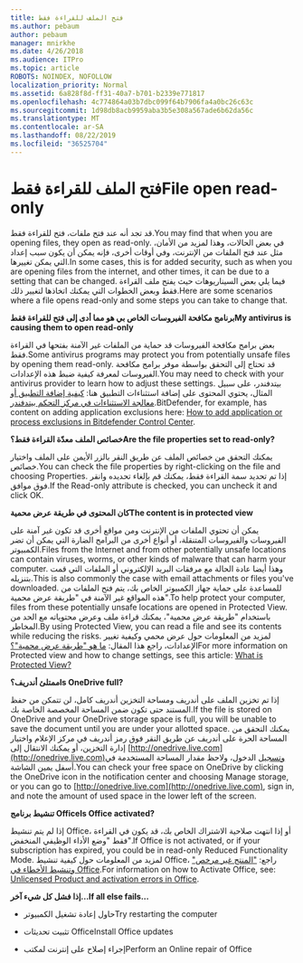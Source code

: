```yaml
---
title: فتح الملف للقراءة فقط
ms.author: pebaum
author: pebaum
manager: mnirkhe
ms.date: 4/26/2018
ms.audience: ITPro
ms.topic: article
ROBOTS: NOINDEX, NOFOLLOW
localization_priority: Normal
ms.assetid: 6a828f8d-ff31-40a7-b701-b2339e771817
ms.openlocfilehash: 4c774864a03b7dbc099f64b7906fa4a0bc26c63c
ms.sourcegitcommit: 1d98db8acb9959aba3b5e308a567ade6b62da56c
ms.translationtype: MT
ms.contentlocale: ar-SA
ms.lasthandoff: 08/22/2019
ms.locfileid: "36525704"
---
```

# <a name="file-open-read-only"></a><span data-ttu-id="9dbf3-102">فتح الملف للقراءة فقط</span><span class="sxs-lookup"><span data-stu-id="9dbf3-102">File open read-only</span></span>

<span data-ttu-id="9dbf3-103">قد تجد أنه عند فتح ملفات، فتح للقراءة فقط.</span><span class="sxs-lookup"><span data-stu-id="9dbf3-103">You may find that when you are opening files, they open as read-only.</span></span> <span data-ttu-id="9dbf3-104">في بعض الحالات، وهذا لمزيد من الأمان، مثل عند فتح الملفات من الإنترنت، وفي أوقات أخرى، فإنه يمكن أن يكون سبب إعداد التي يمكن تغييرها.</span><span class="sxs-lookup"><span data-stu-id="9dbf3-104">In some cases, this is for added security, such as when you are opening files from the internet, and other times, it can be due to a setting that can be changed.</span></span> <span data-ttu-id="9dbf3-105">فيما يلي بعض السيناريوهات حيث يفتح ملف القراءة فقط وبعض الخطوات التي يمكنك اتخاذها لتغيير ذلك.</span><span class="sxs-lookup"><span data-stu-id="9dbf3-105">Here are some scenarios where a file opens read-only and some steps you can take to change that.</span></span>
  
 <span data-ttu-id="9dbf3-106">**برنامج مكافحة الفيروسات الخاص بي هو مما أدى إلى فتح للقراءة فقط**</span><span class="sxs-lookup"><span data-stu-id="9dbf3-106">**My antivirus is causing them to open read-only**</span></span>
  
<span data-ttu-id="9dbf3-107">بعض برامج مكافحة الفيروسات قد حماية من الملفات غير الآمنة بفتحها في القراءة فقط.</span><span class="sxs-lookup"><span data-stu-id="9dbf3-107">Some antivirus programs may protect you from potentially unsafe files by opening them read-only.</span></span> <span data-ttu-id="9dbf3-108">قد تحتاج إلى التحقق بواسطة موفر برامج مكافحة الفيروسات لمعرفة كيفية ضبط هذه الإعدادات.</span><span class="sxs-lookup"><span data-stu-id="9dbf3-108">You may need to check with your antivirus provider to learn how to adjust these settings.</span></span> <span data-ttu-id="9dbf3-109">بيتدفندر، على سبيل المثال، يحتوي المحتوى على إضافة استثناءات التطبيق هنا: [كيفية إضافة التطبيق أو معالجة الاستثناءات في مركز التحكم بيتدفندر](https://www.bitdefender.com/support/how-to-add-application-or-process-exclusions-in-bitdefender-control-center-1119.mdl).</span><span class="sxs-lookup"><span data-stu-id="9dbf3-109">BitDefender, for example, has content on adding application exclusions here: [How to add application or process exclusions in Bitdefender Control Center](https://www.bitdefender.com/support/how-to-add-application-or-process-exclusions-in-bitdefender-control-center-1119.mdl).</span></span>
  
 <span data-ttu-id="9dbf3-110">**خصائص الملف معدّة القراءة فقط؟**</span><span class="sxs-lookup"><span data-stu-id="9dbf3-110">**Are the file properties set to read-only?**</span></span>
  
<span data-ttu-id="9dbf3-111">يمكنك التحقق من خصائص الملف عن طريق النقر بالزر الأيمن على الملف واختيار خصائص.</span><span class="sxs-lookup"><span data-stu-id="9dbf3-111">You can check the file properties by right-clicking on the file and choosing Properties.</span></span> <span data-ttu-id="9dbf3-112">إذا تم تحديد سمة القراءة فقط، يمكنك قم بإلغاء تحديده وانقر فوق موافق.</span><span class="sxs-lookup"><span data-stu-id="9dbf3-112">If the Read-only attribute is checked, you can uncheck it and click OK.</span></span>
  
 <span data-ttu-id="9dbf3-113">**كان المحتوى في طريقة عرض محمية**</span><span class="sxs-lookup"><span data-stu-id="9dbf3-113">**The content is in protected view**</span></span>
  
<span data-ttu-id="9dbf3-114">يمكن أن تحتوي الملفات من الإنترنت ومن مواقع أخرى قد تكون غير آمنة على الفيروسات والفيروسات المتنقلة، أو أنواع أخرى من البرامج الضارة التي يمكن أن تضر الكمبيوتر.</span><span class="sxs-lookup"><span data-stu-id="9dbf3-114">Files from the Internet and from other potentially unsafe locations can contain viruses, worms, or other kinds of malware that can harm your computer.</span></span> <span data-ttu-id="9dbf3-115">وهذا أيضا عادة الحالة مع مرفقات البريد الإلكتروني أو الملفات التي قمت بتنزيله.</span><span class="sxs-lookup"><span data-stu-id="9dbf3-115">This is also commonly the case with email attachments or files you've downloaded.</span></span> <span data-ttu-id="9dbf3-116">للمساعدة على حماية جهاز الكمبيوتر الخاص بك، يتم فتح الملفات من هذه المواقع غير الآمنة في "طريقة عرض محمية".</span><span class="sxs-lookup"><span data-stu-id="9dbf3-116">To help protect your computer, files from these potentially unsafe locations are opened in Protected View.</span></span> <span data-ttu-id="9dbf3-117">باستخدام "طريقة عرض محمية"، يمكنك قراءة ملف وعرض محتوياته مع الحد من المخاطر.</span><span class="sxs-lookup"><span data-stu-id="9dbf3-117">By using Protected View, you can read a file and see its contents while reducing the risks.</span></span> <span data-ttu-id="9dbf3-118">لمزيد من المعلومات حول عرض محمي وكيفية تغيير الإعدادات، راجع هذا المقال: [ما هو "طريقة عرض محمية"؟](https://support.office.com/article/d6f09ac7-e6b9-4495-8e43-2bbcdbcb6653)</span><span class="sxs-lookup"><span data-stu-id="9dbf3-118">For more information on Protected view and how to change settings, see this article: [What is Protected View?](https://support.office.com/article/d6f09ac7-e6b9-4495-8e43-2bbcdbcb6653)</span></span>
  
 <span data-ttu-id="9dbf3-119">**ممتلئ أندريف؟**</span><span class="sxs-lookup"><span data-stu-id="9dbf3-119">**Is OneDrive full?**</span></span>
  
<span data-ttu-id="9dbf3-120">إذا تم تخزين الملف على أندريف ومساحة التخزين أندريف كامل، لن تتمكن من حفظ المستند حتى تكون ضمن المساحة المخصصة الخاصة بك.</span><span class="sxs-lookup"><span data-stu-id="9dbf3-120">If the file is stored on OneDrive and your OneDrive storage space is full, you will be unable to save the document until you are under your allotted space.</span></span> <span data-ttu-id="9dbf3-121">يمكنك التحقق من المساحة الحرة على أندريف عن طريق النقر فوق رمز أندريف في مركز الإعلام واختيار إدارة التخزين، أو يمكنك الانتقال إلى [http://onedrive.live.com](http://onedrive.live.com)وتسجيل الدخول، ولاحظ مقدار المساحة المستخدمة في أسفل يمين الشاشة.</span><span class="sxs-lookup"><span data-stu-id="9dbf3-121">You can check your free space on OneDrive by clicking the OneDrive icon in the notification center and choosing Manage storage, or you can go to [http://onedrive.live.com](http://onedrive.live.com), sign in, and note the amount of used space in the lower left of the screen.</span></span>
  
 <span data-ttu-id="9dbf3-122">**تنشيط برنامج Office**</span><span class="sxs-lookup"><span data-stu-id="9dbf3-122">**Is Office activated?**</span></span>
  
<span data-ttu-id="9dbf3-123">إذا لم يتم تنشيط Office، أو إذا انتهت صلاحية الاشتراك الخاص بك، قد يكون في القراءة فقط "وضع الأداء الوظيفي المنخفض".</span><span class="sxs-lookup"><span data-stu-id="9dbf3-123">If Office is not activated, or if your subscription has expired, you could be in read-only Reduced Functionality Mode.</span></span> <span data-ttu-id="9dbf3-124">لمزيد من المعلومات حول كيفية تنشيط Office، راجع: ["المنتج غير مرخص" وتنشيط الأخطاء في Office](https://support.office.com/article/unlicensed-product-and-activation-errors-in-office-0d23d3c0-c19c-4b2f-9845-5344fedc4380).</span><span class="sxs-lookup"><span data-stu-id="9dbf3-124">For information on how to Activate Office, see: [Unlicensed Product and activation errors in Office](https://support.office.com/article/unlicensed-product-and-activation-errors-in-office-0d23d3c0-c19c-4b2f-9845-5344fedc4380).</span></span>
  
 <span data-ttu-id="9dbf3-125">**إذا فشل كل شيء آخر...**</span><span class="sxs-lookup"><span data-stu-id="9dbf3-125">**If all else fails...**</span></span>
  
- <span data-ttu-id="9dbf3-126">حاول إعادة تشغيل الكمبيوتر</span><span class="sxs-lookup"><span data-stu-id="9dbf3-126">Try restarting the computer</span></span>
    
- <span data-ttu-id="9dbf3-127">تثبيت تحديثات Office</span><span class="sxs-lookup"><span data-stu-id="9dbf3-127">Install Office updates</span></span>
    
- <span data-ttu-id="9dbf3-128">إجراء إصلاح على إنترنت لمكتب</span><span class="sxs-lookup"><span data-stu-id="9dbf3-128">Perform an Online repair of Office</span></span>
    

